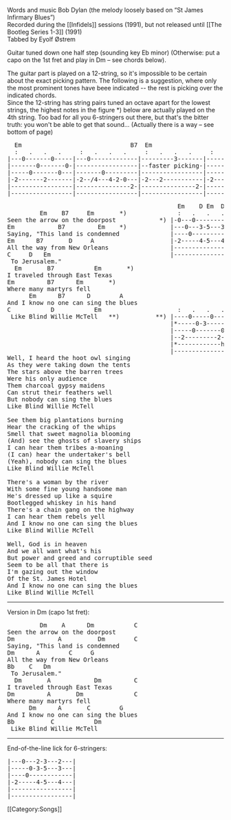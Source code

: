 Words and music Bob Dylan (the melody loosely based on “St James
Infirmary Blues”)<br>
Recorded during the [[Infidels]] sessions (1991), but not released
until [[The Bootleg Series 1-3]] (1991)<br>
Tabbed by Eyolf Østrem

Guitar tuned down one half step (sounding key Eb minor) (Otherwise:
put a capo on the 1st fret and play in Dm – see chords below).

The guitar part is played on a 12-string, so it's impossible to be
certain about the exact picking pattern. The following is a
suggestion, where only the most prominent tones have beee indicated --
the rest is picking over the indicated chords.<br>
Since the 12-string has string pairs tuned an octave apart for the
lowest strings, the highest notes in the figure <nowiki>*</nowiki>) below are actually
played on the 4th string. Too bad for all you 6-stringers out there,
but that's the bitter truth: you won't be able to get that
sound... (Actually there is a way – see bottom of page)

<pre class="tab">
  Em                              B7  Em
  :   .   .   .     :   .   .   .     :   .   .   .     :   .   .   .
|---0-------0-----|---0-------------|---------3-------|-----------------|---
|-------0-------0-|-----------------|--faster picking-|-----------------|---
|-----0-------0---|-------0---------|-----------------|-----------------|---
|-2-------2-------|-2--/4---4-2-0---|-2---2-----------|-2---------------|-2-
|-----------------|---------------2-|---------------2-|--------h2-------|---
|-----------------|-----------------|-----------------|-----------------|---
</pre>
<pre class="verse">
                                               Em    D Em  D
         Em    B7     Em       *)              :   .   .   .
Seen the arrow on the doorpost            *) |-0---0-----------|
Em            B7         Em    *)            |---0---3-5---3---|
Saying, "This land is condemned              |----0------------|
Em      B7       D     A                     |-2-----4-5---4---|
All the way from New Orleans                 |-----------------|
C     D   Em                                 |-----------------|
 To Jerusalem."
  Em       B7           Em       *)
I traveled through East Texas
Em         B7      Em       *)
Where many martyrs fell
      Em      B7      D        A
And I know no one can sing the blues
C           D           Em                     :   .   .   .
 Like Blind Willie McTell   **)          **) |----0-----0------|
                                             |*-----0-3-------*|
                                             |-----0-------0---|
                                             |--2---------2----|
                                             |*------------h2-*|
                                             |-----------------|
Well, I heard the hoot owl singing
As they were taking down the tents
The stars above the barren trees
Were his only audience
Them charcoal gypsy maidens
Can strut their feathers well
But nobody can sing the blues
Like Blind Willie McTell

See them big plantations burning
Hear the cracking of the whips
Smell that sweet magnolia blooming
(And) see the ghosts of slavery ships
I can hear them tribes a-moaning
(I can) hear the undertaker's bell
(Yeah), nobody can sing the blues
Like Blind Willie McTell

There's a woman by the river
With some fine young handsome man
He's dressed up like a squire
Bootlegged whiskey in his hand
There's a chain gang on the highway
I can hear them rebels yell
And I know no one can sing the blues
Like Blind Willie McTell

Well, God is in heaven
And we all want what's his
But power and greed and corruptible seed
Seem to be all that there is
I'm gazing out the window
Of the St. James Hotel
And I know no one can sing the blues
Like Blind Willie McTell
</pre>

----
Version in Dm (capo 1st fret):

<pre class="verse">
         Dm    A      Dm           C
Seen the arrow on the doorpost
Dm            A          Dm        C
Saying, "This land is condemned
Dm      A        C     G
All the way from New Orleans
Bb    C   Dm
 To Jerusalem."
  Dm       A            Dm         C
I traveled through East Texas
Dm         A       Dm              C
Where many martyrs fell
      Dm      A       C        G
And I know no one can sing the blues
Bb          C           Dm
 Like Blind Willie McTell
</pre>

----
End-of-the-line lick for 6-stringers:

<pre class="tab">
|---0---2-3---2---|
|-----0-3-5---3---|
|----0------------|
|-2-----4-5---4---|
|-----------------|
|-----------------|
</pre>

[[Category:Songs]]